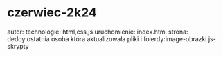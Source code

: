 # czerwiec-2k24
autor: 
technologie: html,css,js
uruchomienie: index.html
strona: 
dedoy:ostatnia osoba która aktualizowała
pliki i folerdy:image-obrazki js-skrypty
